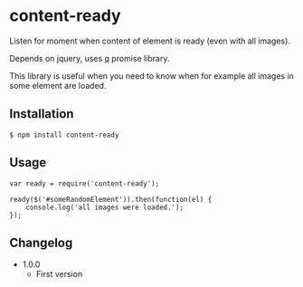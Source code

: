 # content-ready

Listen for moment when content of element is ready (even with all images).

Depends on jquery, uses [q](https://npmjs.org/package/q) promise library.

This library is useful when you need to know when for example all images in some element are loaded.

## Installation

```
$ npm install content-ready
```

## Usage

```
var ready = require('content-ready');

ready($('#someRandomElement')).then(function(el) {
	console.log('all images were loaded.');
});
```

## Changelog

* 1.0.0
	+ First version